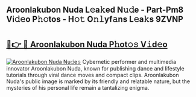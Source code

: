## Aroonlakubon Nuda L𝚎a𝚔ed N𝚞𝚍e - Part-Pm8 Vi𝚍𝚎o P𝚑𝚘tos - H𝚘𝚝 O𝚗𝚕yf𝚊ns L𝚎a𝚔s 9ZVNP

# <h2><a href="http://kf3zh4n.oniu.top/?m=Aroonlakubon+Nuda">🔗👉 🔴 Aroonlakubon Nuda P𝚑ot𝚘𝚜 V𝚒d𝚎o</a></h2>

[![Aroonlakubon Nuda Nu𝚍e𝚜](https://i.imgur.com/0qMVB7G.gif)](http://kf3zh4n.oniu.top/?m=Aroonlakubon+Nuda)
Cybernetic performer and multimedia innovator Aroonlakubon Nuda, known for publishing dance and lifestyle tutorials through viral dance moves and compact clips. Aroonlakubon Nuda's public image is marked by its friendly and relatable nature, but the mysteries of his personal life remain a tantalizing enigma.  
